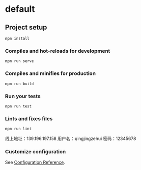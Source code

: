 # default

## Project setup
```
npm install
```

### Compiles and hot-reloads for development
```
npm run serve
```

### Compiles and minifies for production
```
npm run build
```

### Run your tests
```
npm run test
```

### Lints and fixes files
```
npm run lint
```

线上地址：139.196.197.158
用户名：qingjingzehui
密码：12345678

### Customize configuration
See [Configuration Reference](https://cli.vuejs.org/config/).
